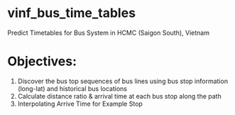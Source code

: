 # vinf_bus_time_tables
Predict Timetables for Bus System in HCMC (Saigon South), Vietnam 

# Objectives: 
1. Discover the bus top sequences of bus lines using bus stop information (long-lat) and historical bus locations  
2. Calculate distance ratio & arrival time at each bus stop along the path
3. Interpolating Arrive Time for Example Stop

